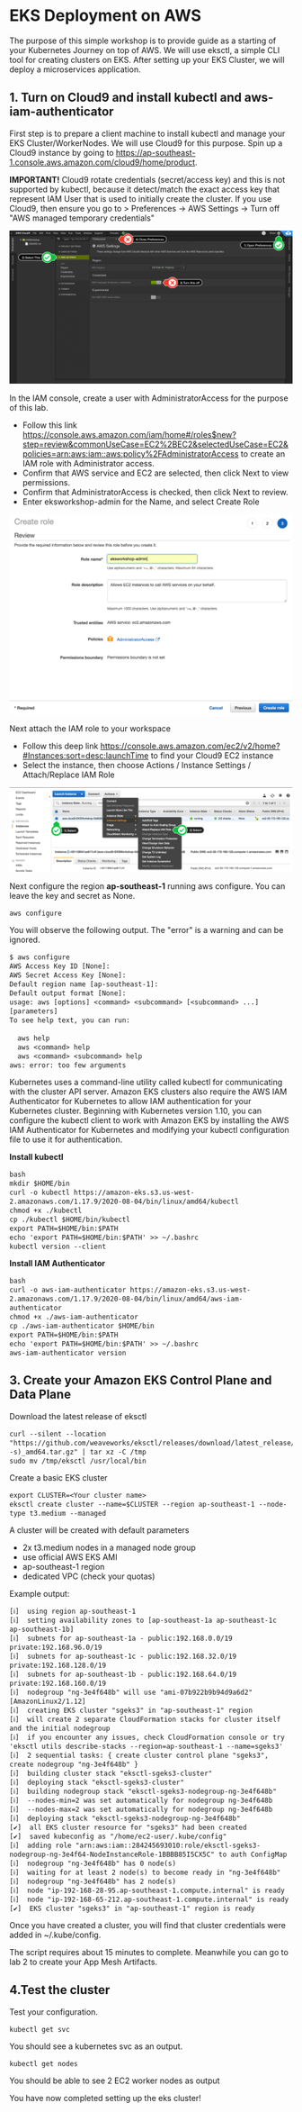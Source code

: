# EKS Deployment on AWS
The purpose of this simple workshop is to provide guide as a starting of your Kubernetes Journey on top of AWS. We will use eksctl, a simple CLI tool for creating clusters on EKS.
After setting up your EKS Cluster, we will deploy a microservices application. 


## 1. Turn on Cloud9 and install kubectl and aws-iam-authenticator

First step is to prepare a client machine to install kubectl and manage your EKS Cluster/WorkerNodes. We will use Cloud9 for this purpose. Spin up a Cloud9 instance by going to https://ap-southeast-1.console.aws.amazon.com/cloud9/home/product.

**IMPORTANT!** 
Cloud9 rotate credentials (secret/access key) and this is not supported by kubectl, because it detect/match the exact access key that represent IAM User that is used to initially create the cluster.
If you use Cloud9, then ensure you go to > Preferences -> AWS Settings -> Turn off "AWS managed temporary credentials"

![img1]

[img1]:https://github.com/tohwsw/kubernetes-basics/blob/master/Lab1-Getting-Started-with-EKS/img/c9disableiam.png

In the IAM console, create a user with AdministratorAccess for the purpose of this lab. 

- Follow this link https://console.aws.amazon.com/iam/home#/roles$new?step=review&commonUseCase=EC2%2BEC2&selectedUseCase=EC2&policies=arn:aws:iam::aws:policy%2FAdministratorAccess to create an IAM role with Administrator access.
- Confirm that AWS service and EC2 are selected, then click Next to view permissions.
- Confirm that AdministratorAccess is checked, then click Next to review.
- Enter eksworkshop-admin for the Name, and select Create Role

![img2]

[img2]:https://github.com/tohwsw/kubernetes-basics/blob/master/Lab1-Getting-Started-with-EKS/img/createrole.png

Next attach the IAM role to your workspace

- Follow this deep link https://console.aws.amazon.com/ec2/v2/home?#Instances:sort=desc:launchTime to find your Cloud9 EC2 instance
- Select the instance, then choose Actions / Instance Settings / Attach/Replace IAM Role

![img3]

[img3]:https://github.com/tohwsw/kubernetes-basics/blob/master/Lab1-Getting-Started-with-EKS/img/c9instancerole.png

Next configure the region **ap-southeast-1** running aws configure. You can leave the key and secret as None.

```
aws configure

```

You will observe the following output. The "error" is a warning and can be ignored.
```
$ aws configure
AWS Access Key ID [None]: 
AWS Secret Access Key [None]: 
Default region name [ap-southeast-1]: 
Default output format [None]: 
usage: aws [options] <command> <subcommand> [<subcommand> ...] [parameters]
To see help text, you can run:

  aws help
  aws <command> help
  aws <command> <subcommand> help
aws: error: too few arguments
```

Kubernetes uses a command-line utility called kubectl for communicating with the cluster API server. Amazon EKS clusters also require the AWS IAM Authenticator for Kubernetes to allow IAM authentication for your Kubernetes cluster. Beginning with Kubernetes version 1.10, you can configure the kubectl client to work with Amazon EKS by installing the AWS IAM Authenticator for Kubernetes and modifying your kubectl configuration file to use it for authentication. 

**Install kubectl**

```
bash
mkdir $HOME/bin
curl -o kubectl https://amazon-eks.s3.us-west-2.amazonaws.com/1.17.9/2020-08-04/bin/linux/amd64/kubectl
chmod +x ./kubectl
cp ./kubectl $HOME/bin/kubectl
export PATH=$HOME/bin:$PATH
echo 'export PATH=$HOME/bin:$PATH' >> ~/.bashrc
kubectl version --client

```
   
**Install IAM Authenticator**

```
bash
curl -o aws-iam-authenticator https://amazon-eks.s3.us-west-2.amazonaws.com/1.17.9/2020-08-04/bin/linux/amd64/aws-iam-authenticator
chmod +x ./aws-iam-authenticator
cp ./aws-iam-authenticator $HOME/bin
export PATH=$HOME/bin:$PATH
echo 'export PATH=$HOME/bin:$PATH' >> ~/.bashrc
aws-iam-authenticator version

```

## 3. Create your Amazon EKS Control Plane and Data Plane

Download the latest release of eksctl 

```
curl --silent --location "https://github.com/weaveworks/eksctl/releases/download/latest_release/eksctl_$(uname -s)_amd64.tar.gz" | tar xz -C /tmp
sudo mv /tmp/eksctl /usr/local/bin

```

Create a basic EKS cluster

```
export CLUSTER=<Your cluster name>
eksctl create cluster --name=$CLUSTER --region ap-southeast-1 --node-type t3.medium --managed

```

A cluster will be created with default parameters

  - 2x t3.medium nodes in a managed node group
  - use official AWS EKS AMI
  - ap-southeast-1 region
  - dedicated VPC (check your quotas)

Example output:

```
[ℹ]  using region ap-southeast-1
[ℹ]  setting availability zones to [ap-southeast-1a ap-southeast-1c ap-southeast-1b]
[ℹ]  subnets for ap-southeast-1a - public:192.168.0.0/19 private:192.168.96.0/19
[ℹ]  subnets for ap-southeast-1c - public:192.168.32.0/19 private:192.168.128.0/19
[ℹ]  subnets for ap-southeast-1b - public:192.168.64.0/19 private:192.168.160.0/19
[ℹ]  nodegroup "ng-3e4f648b" will use "ami-07b922b9b94d9a6d2" [AmazonLinux2/1.12]
[ℹ]  creating EKS cluster "sgeks3" in "ap-southeast-1" region
[ℹ]  will create 2 separate CloudFormation stacks for cluster itself and the initial nodegroup
[ℹ]  if you encounter any issues, check CloudFormation console or try 'eksctl utils describe-stacks --region=ap-southeast-1 --name=sgeks3'
[ℹ]  2 sequential tasks: { create cluster control plane "sgeks3", create nodegroup "ng-3e4f648b" }
[ℹ]  building cluster stack "eksctl-sgeks3-cluster"
[ℹ]  deploying stack "eksctl-sgeks3-cluster"
[ℹ]  building nodegroup stack "eksctl-sgeks3-nodegroup-ng-3e4f648b"
[ℹ]  --nodes-min=2 was set automatically for nodegroup ng-3e4f648b
[ℹ]  --nodes-max=2 was set automatically for nodegroup ng-3e4f648b
[ℹ]  deploying stack "eksctl-sgeks3-nodegroup-ng-3e4f648b"
[✔]  all EKS cluster resource for "sgeks3" had been created
[✔]  saved kubeconfig as "/home/ec2-user/.kube/config"
[ℹ]  adding role "arn:aws:iam::284245693010:role/eksctl-sgeks3-nodegroup-ng-3e4f64-NodeInstanceRole-1BBBB85I5CX5C" to auth ConfigMap
[ℹ]  nodegroup "ng-3e4f648b" has 0 node(s)
[ℹ]  waiting for at least 2 node(s) to become ready in "ng-3e4f648b"
[ℹ]  nodegroup "ng-3e4f648b" has 2 node(s)
[ℹ]  node "ip-192-168-28-95.ap-southeast-1.compute.internal" is ready
[ℹ]  node "ip-192-168-65-212.ap-southeast-1.compute.internal" is ready
[✔]  EKS cluster "sgeks3" in "ap-southeast-1" region is ready
```

Once you have created a cluster, you will find that cluster credentials were added in ~/.kube/config.

The script requires about 15 minutes to complete. Meanwhile you can go to lab 2 to create your App Mesh Artifacts.

## 4.Test the cluster

Test your configuration. 

```
kubectl get svc
```

You should see a kubernetes svc as an output.

```
kubectl get nodes

```

You should be able to see 2 EC2 worker nodes as output

You have now completed setting up the eks cluster!


